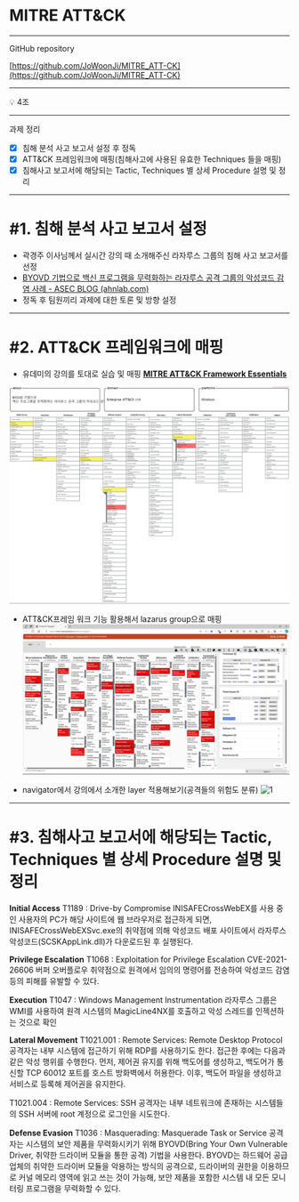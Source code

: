 # MITRE ATT&CK

---

GitHub repository 

[https://github.com/JoWoonJi/MITRE_ATT-CK](https://github.com/JoWoonJi/MITRE_ATT-CK)


---

<aside>
💡 4조

</aside>

---

과제 정리

- [x]  침해 분석 사고 보고서 설정 후 정독
- [x]  ATT&CK 프레임워크에 매핑(침해사고에 사용된 유효한 Techniques 들을 매핑)
- [x]  침해사고 보고서에 해당되는 Tactic, Techniques 별 상세 Procedure 설명 및 정리

---

# #1. 침해 분석 사고 보고서 설정

- 곽경주 이사님께서 실시간 강의 때 소개해주신 라자루스 그룹의 침해 사고 보고서를 선정
- [BYOVD 기법으로 백신 프로그램을 무력화하는 라자루스 공격 그룹의 악성코드 감염 사례 - ASEC BLOG (ahnlab.com)](https://asec.ahnlab.com/ko/40495/)
- 정독 후 팀원끼리 과제에 대한 토론 및 방향 설정
  

---

# #2. ATT&CK 프레임워크에 매핑

- 유데미의 강의를 토대로 실습 및 매핑  **[MITRE ATT&CK Framework Essentials](https://www.udemy.com/course/mitre-attck-framework-essentials/)**

![1](https://github.com/JoWoonJi/MITRE_ATT-CK/blob/main/img/mapping.jpg)

- ATT&CK프레임 워크 기능 활용해서 lazarus group으로 매핑
![1](https://github.com/JoWoonJi/MITRE_ATT-CK/blob/main/img/lazarus_group.jpg)

- navigator에서 강의에서 소개한 layer 적용해보기(공격들의 위험도 분류)
![1]([https://github.com/JoWoonJi/MITRE_ATT-CK/blob/main/img/mapping.jpg](https://github.com/JoWoonJi/MITRE_ATT-CK/blob/main/img/navigator_application.jpg))


---

# #3. 침해사고 보고서에 해당되는 Tactic, Techniques 별 상세 Procedure 설명 및 정리

**Initial Access**
T1189 : Drive-by Compromise
INISAFECrossWebEX를 사용 중인 사용자의 PC가 해당 사이트에 웹 브라우저로 접근하게 되면, INISAFECrossWebEXSvc.exe의 취약점에 의해 악성코드 배포 사이트에서 라자루스 악성코드(SCSKAppLink.dll)가 다운로드된 후 실행된다.

**Privilege Escalation**
T1068 : Exploitation for Privilege Escalation
CVE-2021-26606 버퍼 오버플로우 취약점으로 원격에서 임의의 명령어를 전송하여 악성코드 감염 등의 피해를 유발할 수 있다.

**Execution**
T1047 : Windows Management Instrumentation
라자루스 그룹은 WMI를 사용하여 원격 시스템의 MagicLine4NX를 호출하고 악성 스레드를 인젝션하는 것으로 확인

**Lateral Movement**
T1021.001 : Remote Services: Remote Desktop Protocol
공격자는 내부 시스템에 접근하기 위해 RDP를 사용하기도 한다. 접근한 후에는 다음과 같은 악성 행위를 수행한다.
먼저, 제어권 유지를 위해 백도어를 생성하고, 백도어가 통신할 TCP 60012 포트를 호스트 방화벽에서 허용한다. 이후, 백도어 파일을 생성하고 서비스로 등록해 제어권을 유지한다.

T1021.004 : Remote Services: SSH
공격자는 내부 네트워크에 존재하는 시스템들의 SSH 서버에 root 계정으로 로그인을 시도한다.

**Defense Evasion**
T1036 : Masquerading: Masquerade Task or Service
공격자는 시스템의 보안 제품을 무력화시키기 위해 BYOVD(Bring Your Own Vulnerable Driver, 취약한 드라이버 모듈을 통한 공격) 기법을 사용한다. BYOVD는 하드웨어 공급 업체의 취약한 드라이버 모듈을 악용하는 방식의 공격으로, 드라이버의 권한을 이용하므로 커널 메모리 영역에 읽고 쓰는 것이 가능해, 보안 제품을 포함한 시스템 내 모든 모니터링 프로그램을 무력화할 수 있다.
